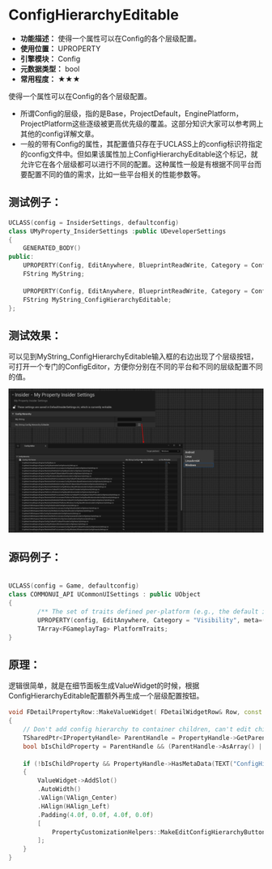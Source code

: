 ﻿# ConfigHierarchyEditable

- **功能描述：** 使得一个属性可以在Config的各个层级配置。
- **使用位置：** UPROPERTY
- **引擎模块：** Config
- **元数据类型：** bool
- **常用程度：** ★★★

使得一个属性可以在Config的各个层级配置。

- 所谓Config的层级，指的是Base，ProjectDefault，EnginePlatform，ProjectPlatform这些逐级被更高优先级的覆盖。这部分知识大家可以参考网上其他的config详解文章。
- 一般的带有Config的属性，其配置值只存在于UCLASS上的config标识符指定的config文件中。但如果该属性加上ConfigHierarchyEditable这个标记，就允许它在各个层级都可以进行不同的配置。这种属性一般是有根据不同平台而要配置不同的值的需求，比如一些平台相关的性能参数等。

## 测试例子：

```cpp
UCLASS(config = InsiderSettings, defaultconfig)
class UMyProperty_InsiderSettings :public UDeveloperSettings
{
	GENERATED_BODY()
public:
	UPROPERTY(Config, EditAnywhere, BlueprintReadWrite, Category = ConfigHierarchy)
	FString MyString;

	UPROPERTY(Config, EditAnywhere, BlueprintReadWrite, Category = ConfigHierarchy, meta = (ConfigHierarchyEditable))
	FString MyString_ConfigHierarchyEditable;
};
```

## 测试效果：

可以见到MyString_ConfigHierarchyEditable输入框的右边出现了个层级按钮，可打开一个专门的ConfigEditor，方便你分别在不同的平台和不同的层级配置不同的值。

![Untitled](Untitled.png)

## 源码例子：

```cpp

UCLASS(config = Game, defaultconfig)
class COMMONUI_API UCommonUISettings : public UObject
{
		/** The set of traits defined per-platform (e.g., the default input mode, whether or not you can exit the application, etc...) */
		UPROPERTY(config, EditAnywhere, Category = "Visibility", meta=(Categories="Platform.Trait", ConfigHierarchyEditable))
		TArray<FGameplayTag> PlatformTraits;
}
```

## 原理：

逻辑很简单，就是在细节面板生成ValueWidget的时候，根据ConfigHierarchyEditable配置额外再生成一个层级配置按钮。

```cpp
void FDetailPropertyRow::MakeValueWidget( FDetailWidgetRow& Row, const TSharedPtr<FDetailWidgetRow> InCustomRow, bool bAddWidgetDecoration ) const
{
	// Don't add config hierarchy to container children, can't edit child properties at the hiearchy's per file level
	TSharedPtr<IPropertyHandle> ParentHandle = PropertyHandle->GetParentHandle();
	bool bIsChildProperty = ParentHandle && (ParentHandle->AsArray() || ParentHandle->AsMap() || ParentHandle->AsSet());
		
	if (!bIsChildProperty && PropertyHandle->HasMetaData(TEXT("ConfigHierarchyEditable")))
	{
		ValueWidget->AddSlot()
		.AutoWidth()
		.VAlign(VAlign_Center)
		.HAlign(HAlign_Left)
		.Padding(4.0f, 0.0f, 4.0f, 0.0f)
		[
			PropertyCustomizationHelpers::MakeEditConfigHierarchyButton(FSimpleDelegate::CreateSP(PropertyEditor.ToSharedRef(), &FPropertyEditor::EditConfigHierarchy))
		];
	}
}
```
